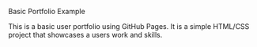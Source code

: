 
Basic Portfolio Example

This is a basic user portfolio using GitHub Pages. It is a simple HTML/CSS project that showcases a users work and skills.
